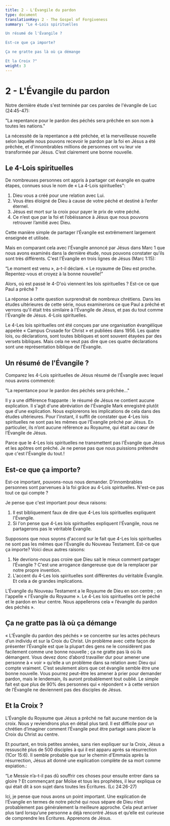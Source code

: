 ```yaml
---
title: 2 - L'Évangile du pardon
type: document
translationKey: 2 - The Gospel of Forgiveness
summary: "Le 4-Lois spirituelles	

Un résumé de l'Évangile ?	

Est-ce que ça importe?	

Ça ne gratte pas là où ça démange	

Et la Croix ?"
weight: 3
---
```

# 2 - L'Évangile du pardon

Notre dernière étude s'est terminée par ces paroles de l'évangile de Luc (24:45-47):

"La repentance pour le pardon des péchés sera prêchée en son nom à toutes les nations."

La nécessité de la repentance a été prêchée, et la merveilleuse nouvelle selon laquelle nous pouvons recevoir le pardon par la foi en Jésus a été prêchée, et d'innombrables millions de personnes ont vu leur vie transformée par Jésus. C’est clairement une bonne nouvelle.

## Le 4-Lois spirituelles

De nombreuses personnes ont appris à partager cet évangile en quatre étapes, connues sous le nom de « La 4-Lois spirituelles":

1.  Dieu vous a créé pour une relation avec Lui.
2.  Vous êtes éloigné de Dieu à cause de votre péché et destiné à l’enfer éternel.
3.  Jésus est mort sur la croix pour payer le prix de votre péché.
4.  Ce n’est que par la foi et l’obéissance à Jésus que nous pouvons retrouver l’amitié avec Dieu.

Cette manière simple de partager l’Évangile est extrêmement largement enseignée et utilisée.

Mais en comparant cela avec l'Évangile annoncé par Jésus dans Marc 1 que nous avons examinés dans la dernière étude, nous pouvons constater qu'ils sont très différents. C'est l'Évangile en trois lignes de Jésus (Marc 1:15):

“Le moment est venu », a-t-il déclaré. « Le royaume de Dieu est proche. Repentez-vous et croyez à la bonne nouvelle!”

Alors, où est passé le 4-D'où viennent les lois spirituelles ? Est-ce ce que Paul a prêché ?

La réponse à cette question surprendrait de nombreux chrétiens. Dans les études ultérieures de cette série, nous examinerons ce que Paul a prêché et verrons qu'il était très similaire à l'Évangile de Jésus, et pas du tout comme l'Évangile de Jésus. 4-Lois spirituelles.

Le 4-Les lois spirituelles ont été conçues par une organisation évangélique appelée « Campus Crusade for Christ » et publiées dans 1956. Les quatre lois, ou déclarations, sont toutes bibliques et sont souvent étayées par des versets bibliques. Mais cela ne veut pas dire que ces quatre déclarations sont une représentation biblique de l’Évangile.

## Un résumé de l'Évangile ?

Comparez les 4-Lois spirituelles de Jésus résumé de l'Évangile avec lequel nous avons commencé:

"La repentance pour le pardon des péchés sera prêchée..."

Il y a une différence frappante : le résumé de Jésus ne contient aucune explication. Il s'agit d'une abréviation de l'Évangile Mark enregistré plutôt que d'une explication. Nous explorerons les implications de cela dans des études ultérieures. Pour l'instant, il suffit de constater que 4-Les lois spirituelles ne sont pas les mêmes que l’Évangile prêché par Jésus. En particulier, ils n’ont aucune référence au Royaume, qui était au cœur de l’Évangile de Jésus.

Parce que le 4-Les lois spirituelles ne transmettent pas l'Évangile que Jésus et les apôtres ont prêché. Je ne pense pas que nous puissions prétendre que c'est l'Évangile du tout.!

## Est-ce que ça importe?

Est-ce important, pouvons-nous nous demander. D’innombrables personnes sont parvenues à la foi grâce au 4-Lois spirituelles. N'est-ce pas tout ce qui compte ?

Je pense que c'est important pour deux raisons:

1.  Il est bibliquement faux de dire que 4-Les lois spirituelles expliquent l'Évangile.
2.  Si l'on pense que 4-Les lois spirituelles expliquent l'Évangile, nous ne partagerons pas le véritable Évangile.

Supposons que nous soyons d'accord sur le fait que 4-Les lois spirituelles ne sont pas les mêmes que l'Évangile du Nouveau Testament. Est-ce que ça importe? Voici deux autres raisons:

1.  Ne devrions-nous pas croire que Dieu sait le mieux comment partager l’Évangile ? C'est une arrogance dangereuse que de la remplacer par notre propre invention.
2.  L'accent du 4-Les lois spirituelles sont différentes du véritable Évangile. Et cela a de grandes implications.

L’Évangile du Nouveau Testament a le Royaume de Dieu en son centre ; on l'appelle « l'Évangile du Royaume ». Le 4-Les lois spirituelles ont le péché et le pardon en leur centre. Nous appellerons cela « l’évangile du pardon des péchés ».

## Ça ne gratte pas là où ça démange

« L’Évangile du pardon des péchés » se concentre sur les actes pécheurs d’un individu et sur la Croix du Christ. Un problème avec cette façon de présenter l’Évangile est que la plupart des gens ne le considèrent pas facilement comme une bonne nouvelle ; ça ne gratte pas là où ils démangent. Vous devez donc d’abord travailler dur pour amener une personne à « voir » qu’elle a un problème dans sa relation avec Dieu qui compte vraiment. C’est seulement alors que cet évangile semble être une bonne nouvelle. Vous pourrez peut-être les amener à prier pour demander pardon, mais le lendemain, ils auront probablement tout oublié. Le simple fait est que plus de 90% des personnes qui « répondent » à cette version de l’Évangile ne deviennent pas des disciples de Jésus.

## Et la Croix ?

L’Évangile du Royaume que Jésus a prêché ne fait aucune mention de la croix. Nous y reviendrons plus en détail plus tard. Il est difficile pour un chrétien d’imaginer comment l’Évangile peut être partagé sans placer la Croix du Christ au centre.

Et pourtant, en trois petites années, sans rien expliquer sur la Croix, Jésus a ressuscité plus de 500 disciples à qui il est apparu après sa résurrection (1Cor 15:6). Il semble probable que sur le chemin d'Emmaüs après la résurrection, Jésus ait donné une explication complète de sa mort comme expiation.:

“Le Messie n’a-t-il pas dû souffrir ces choses pour ensuite entrer dans sa gloire ? Et commençant par Moïse et tous les prophètes, il leur expliqua ce qui était dit à son sujet dans toutes les Écritures. (Lc 24:26-27)

Ici, je pense que nous avons un point important. Une explication de l’Évangile en termes de notre péché qui nous sépare de Dieu n’est probablement pas généralement la meilleure approche. Cela peut arriver plus tard lorsqu’une personne a déjà rencontré Jésus et qu’elle est curieuse de comprendre les Écritures. Apprenons de Jésus.
